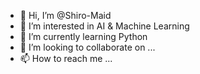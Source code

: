 - 👋 Hi, I’m @Shiro-Maid
- 👀 I’m interested in AI & Machine Learning
- 🌱 I’m currently learning Python
- 💞️ I’m looking to collaborate on ...
- 📫 How to reach me ...

<!---
Shiro-Maid/Shiro-Maid is a ✨ special ✨ repository because its `README.md` (this file) appears on your GitHub profile.
You can click the Preview link to take a look at your changes.
--->
